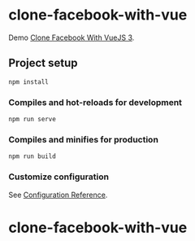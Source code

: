 # clone-facebook-with-vue

Demo [Clone Facebook With VueJS 3](https://pedantic-knuth-8c776f.netlify.app/).
## Project setup
```
npm install
```

### Compiles and hot-reloads for development
```
npm run serve
```

### Compiles and minifies for production
```
npm run build
```

### Customize configuration
See [Configuration Reference](https://cli.vuejs.org/config/).
# clone-facebook-with-vue
